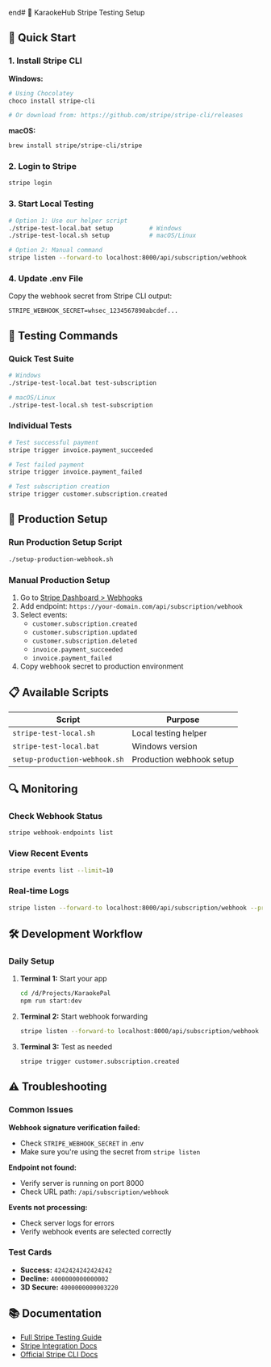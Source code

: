 end# 🎵 KaraokeHub Stripe Testing Setup

## 🚀 Quick Start

### 1. Install Stripe CLI

**Windows:**

```bash
# Using Chocolatey
choco install stripe-cli

# Or download from: https://github.com/stripe/stripe-cli/releases
```

**macOS:**

```bash
brew install stripe/stripe-cli/stripe
```

### 2. Login to Stripe

```bash
stripe login
```

### 3. Start Local Testing

```bash
# Option 1: Use our helper script
./stripe-test-local.bat setup          # Windows
./stripe-test-local.sh setup           # macOS/Linux

# Option 2: Manual command
stripe listen --forward-to localhost:8000/api/subscription/webhook
```

### 4. Update .env File

Copy the webhook secret from Stripe CLI output:

```env
STRIPE_WEBHOOK_SECRET=whsec_1234567890abcdef...
```

## 🧪 Testing Commands

### Quick Test Suite

```bash
# Windows
./stripe-test-local.bat test-subscription

# macOS/Linux
./stripe-test-local.sh test-subscription
```

### Individual Tests

```bash
# Test successful payment
stripe trigger invoice.payment_succeeded

# Test failed payment
stripe trigger invoice.payment_failed

# Test subscription creation
stripe trigger customer.subscription.created
```

## 🚀 Production Setup

### Run Production Setup Script

```bash
./setup-production-webhook.sh
```

### Manual Production Setup

1. Go to [Stripe Dashboard > Webhooks](https://dashboard.stripe.com/webhooks)
2. Add endpoint: `https://your-domain.com/api/subscription/webhook`
3. Select events:
   - `customer.subscription.created`
   - `customer.subscription.updated`
   - `customer.subscription.deleted`
   - `invoice.payment_succeeded`
   - `invoice.payment_failed`
4. Copy webhook secret to production environment

## 📋 Available Scripts

| Script                        | Purpose                  |
| ----------------------------- | ------------------------ |
| `stripe-test-local.sh`        | Local testing helper     |
| `stripe-test-local.bat`       | Windows version          |
| `setup-production-webhook.sh` | Production webhook setup |

## 🔍 Monitoring

### Check Webhook Status

```bash
stripe webhook-endpoints list
```

### View Recent Events

```bash
stripe events list --limit=10
```

### Real-time Logs

```bash
stripe listen --forward-to localhost:8000/api/subscription/webhook --print-json
```

## 🛠️ Development Workflow

### Daily Setup

1. **Terminal 1:** Start your app

   ```bash
   cd /d/Projects/KaraokePal
   npm run start:dev
   ```

2. **Terminal 2:** Start webhook forwarding

   ```bash
   stripe listen --forward-to localhost:8000/api/subscription/webhook
   ```

3. **Terminal 3:** Test as needed
   ```bash
   stripe trigger customer.subscription.created
   ```

## ⚠️ Troubleshooting

### Common Issues

**Webhook signature verification failed:**

- Check `STRIPE_WEBHOOK_SECRET` in .env
- Make sure you're using the secret from `stripe listen`

**Endpoint not found:**

- Verify server is running on port 8000
- Check URL path: `/api/subscription/webhook`

**Events not processing:**

- Check server logs for errors
- Verify webhook events are selected correctly

### Test Cards

- **Success:** `4242424242424242`
- **Decline:** `4000000000000002`
- **3D Secure:** `4000000000003220`

## 📚 Documentation

- [Full Stripe Testing Guide](./docs/STRIPE-LOCAL-TESTING.md)
- [Stripe Integration Docs](./docs/STRIPE-INTEGRATION.md)
- [Official Stripe CLI Docs](https://stripe.com/docs/stripe-cli)
